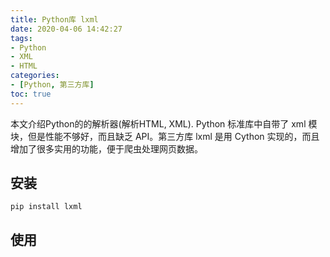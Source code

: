 ```yaml
---
title: Python库 lxml
date: 2020-04-06 14:42:27
tags: 
- Python
- XML
- HTML
categories:
- [Python, 第三方库]
toc: true
---
```

本文介绍Python的的解析器(解析HTML, XML).
Python 标准库中自带了 xml 模块，但是性能不够好，而且缺乏 API。第三方库 lxml 是用 Cython 实现的，而且增加了很多实用的功能，便于爬虫处理网页数据。
<!-- more -->
## 安装

```shell
pip install lxml
```

## 使用

